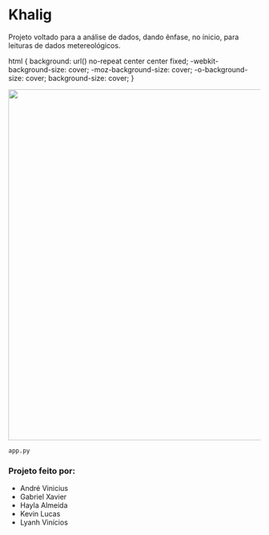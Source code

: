 # Khalig

Projeto voltado para a análise de dados, dando ênfase, no ínicio, para leituras de dados metereológicos.

html { 
  background: url() no-repeat center center fixed; 
  -webkit-background-size: cover;
  -moz-background-size: cover;
  -o-background-size: cover;
  background-size: cover;
}

<div align="center">
<img src="https://user-images.githubusercontent.com/93950853/140828507-f2764517-2752-4580-8dbd-7ef7852b44f3.png" width="700px" />
</div>

```
app.py
```


### Projeto feito por:

* André Vinicius
* Gabriel Xavier
* Hayla Almeida
* Kevin Lucas
* Lyanh Vinícios
